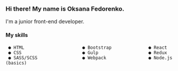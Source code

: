 ### Hi there! My name is Oksana Fedorenko.

I'm a junior front-end developer. 

#### My skills
```
 ● HTML                      ● Bootstrap              ● React
 ● CSS                       ● Gulp                   ● Redux
 ● SASS/SCSS                 ● Webpack                ● Node.js (basics)
```


<!--
**OksanaFedorenko/OksanaFedorenko** is a ✨ _special_ ✨ repository because its `README.md` (this file) appears on your GitHub profile.

Here are some ideas to get you started:

- 🔭 I’m currently working on ...
- 🌱 I’m currently learning ...
- 👯 I’m looking to collaborate on ...
- 🤔 I’m looking for help with ...
- 💬 Ask me about ...
- 📫 How to reach me: ...
- 😄 Pronouns: ...
- ⚡ Fun fact: ...
-->
